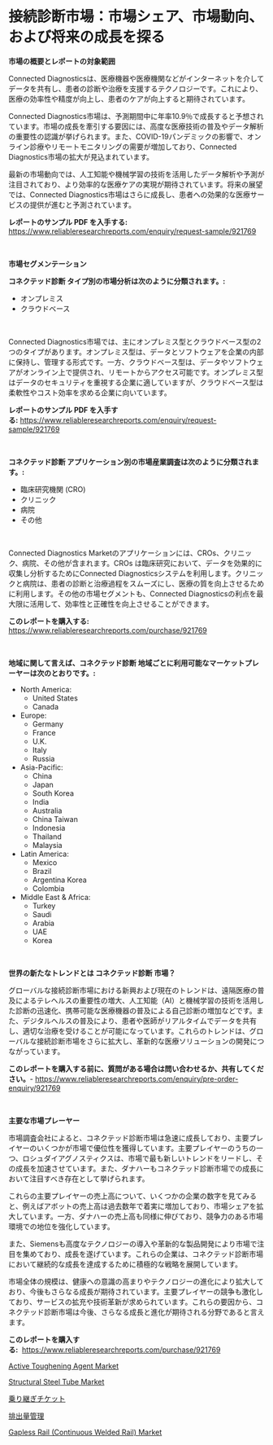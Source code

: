 <p><h1>接続診断市場：市場シェア、市場動向、および将来の成長を探る</h1></p><p><strong>市場の概要とレポートの対象範囲</strong></p>
<p><p> Connected Diagnosticsは、医療機器や医療機関などがインターネットを介してデータを共有し、患者の診断や治療を支援するテクノロジーです。これにより、医療の効率性や精度が向上し、患者のケアが向上すると期待されています。</p><p>Connected Diagnostics市場は、予測期間中に年率10.9％で成長すると予想されています。市場の成長を牽引する要因には、高度な医療技術の普及やデータ解析の重要性の認識が挙げられます。また、COVID-19パンデミックの影響で、オンライン診療やリモートモニタリングの需要が増加しており、Connected Diagnostics市場の拡大が見込まれています。</p><p>最新の市場動向では、人工知能や機械学習の技術を活用したデータ解析や予測が注目されており、より効率的な医療ケアの実現が期待されています。将来の展望では、Connected Diagnostics市場はさらに成長し、患者への効果的な医療サービスの提供が進むと予測されています。</p></p>
<p><strong>レポートのサンプル PDF を入手する:</strong> <a href="https://www.reliableresearchreports.com/enquiry/request-sample/921769">https://www.reliableresearchreports.com/enquiry/request-sample/921769</a></p>
<p>&nbsp;</p>
<p><strong>市場セグメンテーション</strong></p>
<p><strong>コネクテッド診断 タイプ別の市場分析は次のように分類されます。:</strong></p>
<p><ul><li>オンプレミス</li><li>クラウドベース</li></ul></p>
<p>&nbsp;</p>
<p><p>Connected Diagnostics市場では、主にオンプレミス型とクラウドベース型の2つのタイプがあります。オンプレミス型は、データとソフトウェアを企業の内部に保持し、管理する形式です。一方、クラウドベース型は、データやソフトウェアがオンライン上で提供され、リモートからアクセス可能です。オンプレミス型はデータのセキュリティを重視する企業に適していますが、クラウドベース型は柔軟性やコスト効率を求める企業に向いています。</p></p>
<p><strong>レポートのサンプル PDF を入手する:</strong>&nbsp;<a href="https://www.reliableresearchreports.com/enquiry/request-sample/921769">https://www.reliableresearchreports.com/enquiry/request-sample/921769</a></p>
<p>&nbsp;</p>
<p><strong> コネクテッド診断 アプリケーション別の市場産業調査は次のように分類されます。:</strong></p>
<p><ul><li>臨床研究機関 (CRO)</li><li>クリニック</li><li>病院</li><li>その他</li></ul></p>
<p>&nbsp;</p>
<p><p>Connected Diagnostics Marketのアプリケーションには、CROs、クリニック、病院、その他が含まれます。CROs は臨床研究において、データを効果的に収集し分析するためにConnected Diagnosticsシステムを利用します。クリニックと病院は、患者の診断と治療過程をスムーズにし、医療の質を向上させるために利用します。その他の市場セグメントも、Connected Diagnosticsの利点を最大限に活用して、効率性と正確性を向上させることができます。</p></p>
<p><strong>このレポートを購入する:</strong>&nbsp; <a href="https://www.reliableresearchreports.com/purchase/921769">https://www.reliableresearchreports.com/purchase/921769</a></p>
<p>&nbsp;</p>
<p><strong>地域に関して言えば、コネクテッド診断 地域ごとに利用可能なマーケットプレーヤーは次のとおりです。:</strong></p>
<p><ul>
    <li>
        North America:
        <ul>
            <li>United States</li>
            <li>Canada</li>
        </ul>
    </li>
    <li>
        Europe:
        <ul>
            <li>Germany</li>
            <li>France</li>
            <li>U.K.</li>
            <li>Italy</li>
            <li>Russia</li>
        </ul>
    </li>
    <li>
        Asia-Pacific:
        <ul>
            <li>China</li>
            <li>Japan</li>
            <li>South Korea</li>
            <li>India</li>
            <li>Australia</li>
            <li>China Taiwan</li>
            <li>Indonesia</li>
            <li>Thailand</li>
            <li>Malaysia</li>
        </ul>
    </li>
    <li>
        Latin America:
        <ul>
            <li>Mexico</li>
            <li>Brazil</li>
            <li>Argentina Korea</li>
            <li>Colombia</li>
        </ul>
    </li>
    <li>
        Middle East & Africa:
        <ul>
            <li>Turkey</li>
            <li>Saudi</li>
            <li>Arabia</li>
            <li>UAE</li>
            <li>Korea</li>
        </ul>
    </li>
    </ul></p>
<p>&nbsp;</p>
<p><strong>世界の新たなトレンドとは コネクテッド診断 市場？</strong></p>
<p><p>グローバルな接続診断市場における新興および現在のトレンドは、遠隔医療の普及によるテレヘルスの重要性の増大、人工知能（AI）と機械学習の技術を活用した診断の迅速化、携帯可能な医療機器の普及による自己診断の増加などです。また、デジタルヘルスの普及により、患者や医師がリアルタイムでデータを共有し、適切な治療を受けることが可能になっています。これらのトレンドは、グローバルな接続診断市場をさらに拡大し、革新的な医療ソリューションの開発につながっています。</p></p>
<p><strong>このレポートを購入する前に、質問がある場合は問い合わせるか、共有してください。</strong>- <a href="https://www.reliableresearchreports.com/enquiry/pre-order-enquiry/921769">https://www.reliableresearchreports.com/enquiry/pre-order-enquiry/921769</a></p>
<p>&nbsp;</p>
<p><strong>主要な市場プレーヤー</strong></p>
<p><p>市場調査会社によると、コネクテッド診断市場は急速に成長しており、主要プレイヤーのいくつかが市場で優位性を獲得しています。主要プレイヤーのうちの一つ、ロシュダイアグノスティクスは、市場で最も新しいトレンドをリードし、その成長を加速させています。また、ダナハーもコネクテッド診断市場での成長において注目すべき存在として挙げられます。</p><p>これらの主要プレイヤーの売上高について、いくつかの企業の数字を見てみると、例えばアボットの売上高は過去数年で着実に増加しており、市場シェアを拡大しています。一方、ダナハーの売上高も同様に伸びており、競争力のある市場環境での地位を強化しています。</p><p>また、Siemensも高度なテクノロジーの導入や革新的な製品開発により市場で注目を集めており、成長を遂げています。これらの企業は、コネクテッド診断市場において継続的な成長を達成するために積極的な戦略を展開しています。</p><p>市場全体の規模は、健康への意識の高まりやテクノロジーの進化により拡大しており、今後もさらなる成長が期待されています。主要プレイヤーの競争も激化しており、サービスの拡充や技術革新が求められています。これらの要因から、コネクテッド診断市場は今後、さらなる成長と進化が期待される分野であると言えます。</p></p>
<p><strong>このレポートを購入する:</strong>&nbsp;&nbsp;<a href="https://www.reliableresearchreports.com/purchase/921769">https://www.reliableresearchreports.com/purchase/921769</a></p>
<p><p><a href="https://issuu.com/reportprime-2/docs/active-toughening-agent-market-size-2030.pptx">Active Toughening Agent Market</a></p><p><a href="https://github.com/derrinmiltonellis35gcl/Market-Research-Report-List-1/blob/main/structural-steel-tube-market.md">Structural Steel Tube Market</a></p><p><a href="https://github.com/mohamedbakry57/Market-Research-Report-List-2/blob/main/6517442182313.md">乗り継ぎチケット</a></p><p><a href="https://github.com/lababdou/Market-Research-Report-List-2/blob/main/2541553182314.md">排出量管理</a></p><p><a href="https://github.com/Chiragrp22/Market-Research-Report-List-3/blob/main/gapless-rail-continuous-welded-rail-market.md">Gapless Rail (Continuous Welded Rail) Market</a></p></p>